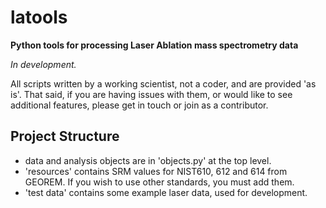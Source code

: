 # latools
**Python tools for processing Laser Ablation mass spectrometry data**

*In development.*

All scripts written by a working scientist, not a coder, and are provided 'as is'. That said, if you are having issues with them, or would like to see additional features, please get in touch or join as a contributor.


## Project Structure
- data and analysis objects are in 'objects.py' at the top level.
- 'resources' contains SRM values for NIST610, 612 and 614 from GEOREM. If you wish to use other standards, you must add them.
- 'test data' contains some example laser data, used for development.
